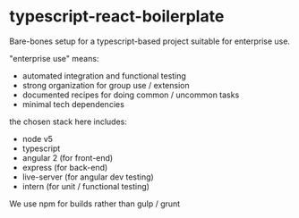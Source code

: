 # typescript-react-boilerplate

Bare-bones setup for a typescript-based project suitable for enterprise use.

"enterprise use" means:

* automated integration and functional testing
* strong organization for group use / extension
* documented recipes for doing common / uncommon tasks
* minimal tech dependencies

the chosen stack here includes:

* node v5
* typescript
* angular 2 (for front-end)
* express (for back-end)
* live-server (for angular dev testing)
* intern (for unit / functional testing)

We use npm for builds rather than gulp / grunt

